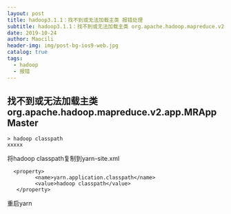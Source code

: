 ```yaml
---
layout: post
title: hadoop3.1.1：找不到或无法加载主类 报错处理
subtitle: hadoop3.1.1：找不到或无法加载主类 org.apache.hadoop.mapreduce.v2.app.MRAppMaster
date: 2019-10-24
author: Maocili
header-img: img/post-bg-ios9-web.jpg
catalog: true
tags:
  - hadoop
  - 报错
---
```


## 找不到或无法加载主类 org.apache.hadoop.mapreduce.v2.app.MRAppMaster

```
> hadoop classpath
xxxxx
```

将hadoop classpath复制到yarn-site.xml

```
  <property>
         <name>yarn.application.classpath</name>
         <value>hadoop classpath</value>
   </property>
```

重启yarn
